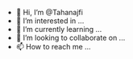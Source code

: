 - 👋 Hi, I’m @Tahanajfi
- 👀 I’m interested in ...
- 🌱 I’m currently learning ...
- 💞️ I’m looking to collaborate on ...
- 📫 How to reach me ...

<!---
Tahanajfi/Tahanajfi is a ✨ special ✨ repository because its `README.md` (this file) appears on your GitHub profile.
You can click the Preview link to take a look at your changes.
--->

